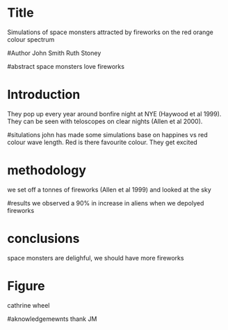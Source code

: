# Title 
Simulations of space monsters attracted by fireworks on the red orange colour spectrum


#Author
John Smith
Ruth Stoney


#abstract
space monsters love fireworks

# Introduction
They pop up every year around bonfire night at NYE (Haywood et al 1999). 
They can be seen with teloscopes on clear nights (Allen et al 2000).


#situlations
john has made some simulations base on happines vs red colour wave length.
Red is there favourite colour. They get excited

# methodology
we set off a tonnes of fireworks (Allen et al 1999) and looked at the sky 

#results
we observed a 90% in increase in aliens when we depolyed fireworks

# conclusions
space monsters are delighful, we should have more  fireworks

# Figure 
cathrine wheel

#aknowledgemewnts
thank JM


